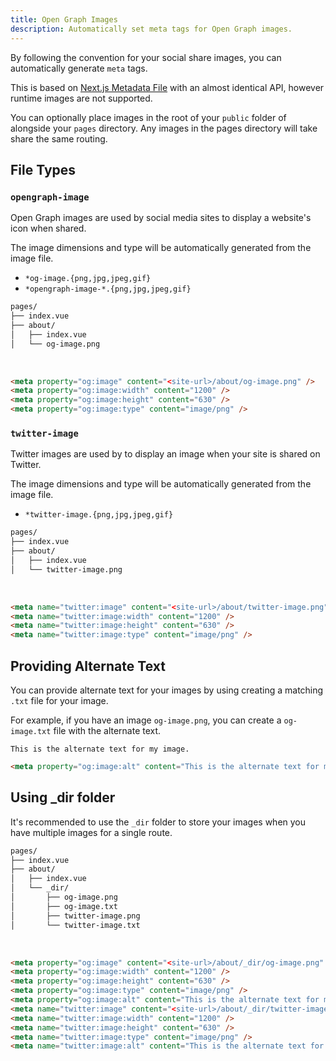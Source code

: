 ```yaml
---
title: Open Graph Images
description: Automatically set meta tags for Open Graph images.
---
```


By following the convention for your social share images, you can automatically generate `meta` tags.

This is based on [Next.js Metadata File](https://nextjs.org/docs/app/api-reference/file-conventions/metadata/opengraph-image) with an almost identical API, however
runtime images are not supported.

You can optionally place images in the root of your `public` folder of alongside your `pages` directory. Any images in the pages
directory will take share the same routing.

## File Types

### `opengraph-image`

Open Graph images are used by social media sites to display a website's icon when shared.

The image dimensions and type will be automatically generated from the image file.

- `*og-image.{png,jpg,jpeg,gif}`
- `*opengraph-image-*.{png,jpg,jpeg,gif}`

```bash [Example File Structure]
pages/
├── index.vue
├── about/
│   ├── index.vue
│   └── og-image.png
```

<br>

```html [Head output]
<meta property="og:image" content="<site-url>/about/og-image.png" />
<meta property="og:image:width" content="1200" />
<meta property="og:image:height" content="630" />
<meta property="og:image:type" content="image/png" />
```


### `twitter-image`

Twitter images are used by to display an image when your site is shared on Twitter.

The image dimensions and type will be automatically generated from the image file.

- `*twitter-image.{png,jpg,jpeg,gif}`


```bash [Example File Structure]
pages/
├── index.vue
├── about/
│   ├── index.vue
│   └── twitter-image.png
```

<br>

```html [head output]
<meta name="twitter:image" content="<site-url>/about/twitter-image.png" />
<meta name="twitter:image:width" content="1200" />
<meta name="twitter:image:height" content="630" />
<meta name="twitter:image:type" content="image/png" />
```

## Providing Alternate Text

You can provide alternate text for your images by using creating a matching `.txt` file for your image.

For example, if you have an image `og-image.png`, you can create a `og-image.txt` file with the alternate text.

``` [og-image.txt]
This is the alternate text for my image.
```

```html [head output]
<meta property="og:image:alt" content="This is the alternate text for my image." />
```

## Using _dir folder

It's recommended to use the `_dir` folder to store your images when you have multiple images for a single route.

```bash [Example File Structure]
pages/
├── index.vue
├── about/
│   ├── index.vue
│   └── _dir/
│       ├── og-image.png
│       ├── og-image.txt
│       ├── twitter-image.png
│       └── twitter-image.txt
```

<br>

```html [head output]
<meta property="og:image" content="<site-url>/about/_dir/og-image.png" />
<meta property="og:image:width" content="1200" />
<meta property="og:image:height" content="630" />
<meta property="og:image:type" content="image/png" />
<meta property="og:image:alt" content="This is the alternate text for my image." />
<meta name="twitter:image" content="<site-url>/about/_dir/twitter-image.png" />
<meta name="twitter:image:width" content="1200" />
<meta name="twitter:image:height" content="630" />
<meta name="twitter:image:type" content="image/png" />
<meta name="twitter:image:alt" content="This is the alternate text for my image." />
```
